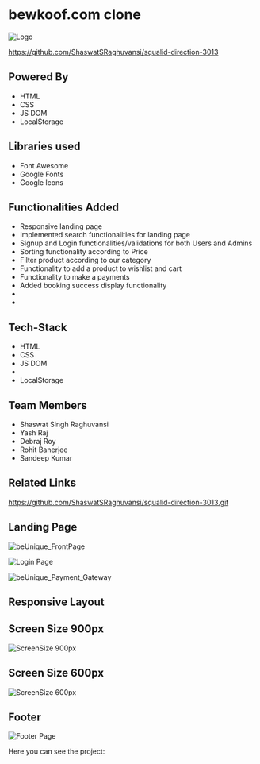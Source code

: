 # bewkoof.com clone
![Logo](https://user-images.githubusercontent.com/115460278/221364908-8395ed36-3ab5-40e2-9faa-0946f69168f3.jpg)

https://github.com/ShaswatSRaghuvansi/squalid-direction-3013

## Powered By
<ul>
<li>HTML</li>
<li>CSS</li>
<li>JS DOM</li>
<li>LocalStorage</li>
</ul>

## Libraries used
<ul>
<li>Font Awesome</li>
<li>Google Fonts</li>
<li>Google Icons</li>
</ul>

## Functionalities Added

<ul>
<li>Responsive landing page</li>
<li>Implemented search functionalities for landing page</li>
<li>Signup and Login functionalities/validations for both Users and Admins</li>
<li>Sorting functionality according to Price</li>
<li>Filter product according to our category</li>
<li>Functionality to add a product to wishlist and cart</li>
<li>Functionality to make a payments</li>
<li>Added booking success display functionality</li>
<li></li>
<li></li>
</ul>

## Tech-Stack
<ul>
<li>HTML</li>
<li>CSS</li>
<li>JS DOM</li>
<li></li>
<li>LocalStorage</li>
</ul>

## Team Members
<ul>
  <li>Shaswat Singh Raghuvansi</li>
  <li>Yash Raj</li>
  <li>Debraj Roy</li>
  <li>Rohit Banerjee</li>
  <li>Sandeep Kumar</li>
</ul>

## Related Links
https://github.com/ShaswatSRaghuvansi/squalid-direction-3013.git

## Landing Page
![beUnique_FrontPage](https://user-images.githubusercontent.com/115460278/221406946-ca553efa-5913-49bd-b0b7-eeabfd76c79e.png)

![Login Page](https://user-images.githubusercontent.com/115460278/221413006-5beaf270-3bd0-486f-bb81-1be1fde16337.png)

![beUnique_Payment_Gateway](https://user-images.githubusercontent.com/115460278/221412514-bee61d2a-5f47-4075-a4ec-a6b1731702e6.png)

## Responsive Layout
## Screen Size 900px
![ScreenSize 900px](https://user-images.githubusercontent.com/115460278/221412672-c6f66ed5-557d-4b58-a371-b24618fe1139.png)

## Screen Size 600px
![ScreenSize 600px](https://user-images.githubusercontent.com/115460278/221412675-0de99393-9c9c-4c91-aac7-520c15f07d17.png)

## Footer
![Footer Page](https://user-images.githubusercontent.com/115460278/221413018-956c93a7-16fc-4164-a5b3-090d7bfe734a.png)


Here you can see the project: 

